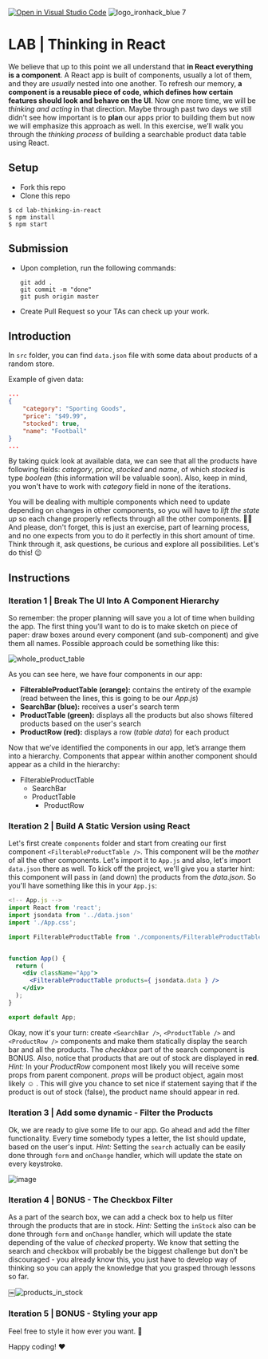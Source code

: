 [![Open in Visual Studio Code](https://classroom.github.com/assets/open-in-vscode-f059dc9a6f8d3a56e377f745f24479a46679e63a5d9fe6f495e02850cd0d8118.svg)](https://classroom.github.com/online_ide?assignment_repo_id=7239400&assignment_repo_type=AssignmentRepo)
![logo_ironhack_blue 7](https://user-images.githubusercontent.com/23629340/40541063-a07a0a8a-601a-11e8-91b5-2f13e4e6b441.png)

# LAB | Thinking in React

<!-- ![image](https://media.giphy.com/media/AnRrZMk7NNf4oF8IzS/giphy.gif) -->

We believe that up to this point we all understand that **in React everything is a component**. A React app is built of components, usually a lot of them, and they are _usually_ nested into one another. To refresh our memory, **a component is a reusable piece of code, which defines how certain features should look and behave on the UI**.
Now one more time, we will be _thinking and acting_ in that direction. Maybe through past two days we still didn't see how important is to **plan** our apps prior to building them but now we will emphasize this approach as well.
In this exercise, we’ll walk you through the _thinking process_ of building a searchable product data table using React.

## Setup

- Fork this repo
- Clone this repo

```shell
$ cd lab-thinking-in-react
$ npm install
$ npm start
```

## Submission

- Upon completion, run the following commands:

  ```
  git add .
  git commit -m "done"
  git push origin master
  ```

- Create Pull Request so your TAs can check up your work.

## Introduction

In `src` folder, you can find `data.json` file with some data about products of a random store.

Example of given data:

```json
...
{
    "category": "Sporting Goods",
    "price": "$49.99",
    "stocked": true,
    "name": "Football"
}
...

```

By taking quick look at available data, we can see that all the products have following fields: _category_, _price_, _stocked_ and _name_, of which _stocked_ is type _boolean_ (this information will be valuable soon). Also, keep in mind, you won't have to work with _category_ field in none of the iterations.

You will be dealing with multiple components which need to update depending on changes in other components, so you will have to _lift the state up_ so each change properly reflects through all the other components.
🙏🏻 And please, don't forget, this is just an exercise, part of learning process, and no one expects from you to do it perfectly in this short amount of time. Think through it, ask questions, be curious and explore all possibilities. Let's do this! :wink:

## Instructions

### Iteration 1 | Break The UI Into A Component Hierarchy

So remember: the proper planning will save you a lot of time when building the app. The first thing you’ll want to do is to make sketch on piece of paper: draw boxes around every component (and sub-component) and give them all names.
Possible approach could be something like this:

<!-- ![image](https://user-images.githubusercontent.com/23629340/42808309-54d1594a-89b3-11e8-9df3-450127e4459e.png) -->

![whole_product_table](https://s3-eu-west-1.amazonaws.com/ih-materials/uploads/upload_e51857195e0f883bc5514619c231a02f.jpg)

As you can see here, we have four components in our app:

- **FilterableProductTable (orange):** contains the entirety of the example (read between the lines, this is going to be our _App.js_)
- **SearchBar (blue):** receives a user's search term
- **ProductTable (green):** displays all the products but also shows filtered products based on the user's search
- **ProductRow (red):** displays a row (_table data_) for each product

Now that we’ve identified the components in our app, let’s arrange them into a hierarchy. Components that appear within another component should appear as a child in the hierarchy:

- FilterableProductTable
  - SearchBar
  - ProductTable
    - ProductRow

### Iteration 2 | Build A Static Version using React

Let's first create `components` folder and start from creating our first component `<FilterableProductTable />`. This component will be the _mother_ of all the other components. Let's import it to `App.js` and also, let's import `data.json` there as well. To kick off the project, we'll give you a starter hint: this component will pass in (and down) the products from the _data.json_. So you'll have something like this in your `App.js`:

```jsx
<!-- App.js -->
import React from 'react';
import jsondata from '../data.json'
import './App.css';

import FilterableProductTable from './components/FilterableProductTable';


function App() {
  return (
    <div className="App">
      <FilterableProductTable products={ jsondata.data } />
    </div>
  );
}

export default App;
```

Okay, now it's your turn: create `<SearchBar />`, `<ProductTable />` and `<ProductRow />` components and make them statically display the search bar and all the products. The _checkbox_ part of the search component is BONUS.
Also, notice that products that are out of stock are displayed in **red**. _Hint:_ In your _ProductRow_ component most likely you will receive some props from parent component. _props_ will be product object, again most likely :relaxed: . This will give you chance to set nice if statement saying that if the product is out of stock (false), the product name should appear in red.

<!-- ![image](https://user-images.githubusercontent.com/23629340/42808421-95a78a66-89b3-11e8-85c1-3246127a7f1a.png) -->

### Iteration 3 | Add some dynamic - Filter the Products

Ok, we are ready to give some life to our app. Go ahead and add the filter functionality. Every time somebody types a letter, the list should update, based on the user's input.
_Hint:_ Setting the `search` actually can be easily done through `form` and `onChange` handler, which will update the state on every keystroke.

![image](https://media.giphy.com/media/AnRrZMk7NNf4oF8IzS/giphy.gif)

### Iteration 4 | BONUS - The Checkbox Filter

As a part of the search box, we can add a check box to help us filter through the products that are in stock.
_Hint:_ Setting the `inStock` also can be done through `form` and `onChange` handler, which will update the state depending of the value of _checked_ property.
We know that setting the search and checkbox will probably be the biggest challenge but don't be discouraged - you already know this, you just have to develop way of thinking so you can apply the knowledge that you grasped through lessons so far.

￼![products_in_stock](https://s3-eu-west-1.amazonaws.com/ih-materials/uploads/upload_bda46746e1a2efec4f4b0c16117842ea.png)

### Iteration 5 | BONUS - Styling your app

Feel free to style it how ever you want. :art:

Happy coding! :heart:
